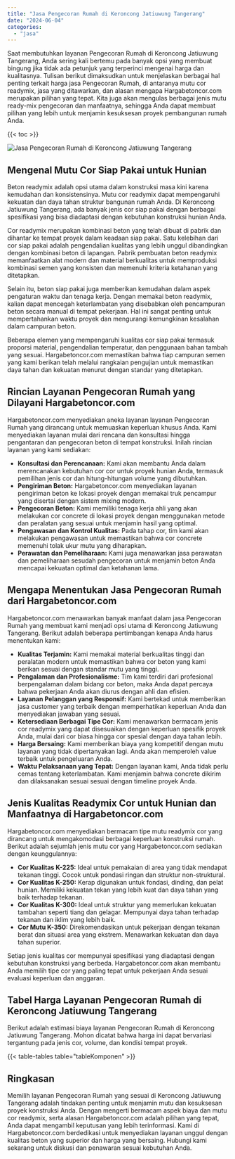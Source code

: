 ```yaml
---
title: "Jasa Pengecoran Rumah di Keroncong Jatiuwung Tangerang"
date: "2024-06-04"
categories: 
  - "jasa"
---
```



Saat membutuhkan layanan Pengecoran Rumah di Keroncong Jatiuwung Tangerang, Anda sering kali bertemu pada banyak opsi yang membuat bingung jika tidak ada petunjuk yang terperinci mengenai harga dan kualitasnya. Tulisan berikut dimaksudkan untuk menjelaskan berbagai hal penting terkait harga jasa Pengecoran Rumah, di antaranya mutu cor readymix, jasa yang ditawarkan, dan alasan mengapa Hargabetoncor.com merupakan pilihan yang tepat. Kita juga akan mengulas berbagai jenis mutu ready-mix pengecoran dan manfaatnya, sehingga Anda dapat membuat pilihan yang lebih untuk menjamin kesuksesan proyek pembangunan rumah Anda.

{{< toc >}}

![Jasa Pengecoran Rumah di Keroncong Jatiuwung Tangerang](https://hargareadymixid.github.io/hbc/readymix-hbc%20(29).png)

## Mengenal Mutu Cor Siap Pakai untuk Hunian

Beton readymix adalah opsi utama dalam konstruksi masa kini karena kemudahan dan konsistensinya. Mutu cor readymix dapat mempengaruhi kekuatan dan daya tahan struktur bangunan rumah Anda. Di Keroncong Jatiuwung Tangerang, ada banyak jenis cor siap pakai dengan berbagai spesifikasi yang bisa diadaptasi dengan kebutuhan konstruksi hunian Anda.

Cor readymix merupakan kombinasi beton yang telah dibuat di pabrik dan dihantar ke tempat proyek dalam keadaan siap pakai. Satu kelebihan dari cor siap pakai adalah pengendalian kualitas yang lebih unggul dibandingkan dengan kombinasi beton di lapangan. Pabrik pembuatan beton readymix memanfaatkan alat modern dan material berkualitas untuk memproduksi kombinasi semen yang konsisten dan memenuhi kriteria ketahanan yang ditetapkan.

Selain itu, beton siap pakai juga memberikan kemudahan dalam aspek pengaturan waktu dan tenaga kerja. Dengan memakai beton readymix, kalian dapat mencegah keterlambatan yang disebabkan oleh pencampuran beton secara manual di tempat pekerjaan. Hal ini sangat penting untuk mempertahankan waktu proyek dan mengurangi kemungkinan kesalahan dalam campuran beton.

Beberapa elemen yang mempengaruhi kualitas cor siap pakai termasuk proporsi material, pengendalian temperatur, dan penggunaan bahan tambah yang sesuai. Hargabetoncor.com memastikan bahwa tiap campuran semen yang kami berikan telah melalui rangkaian pengujian untuk memastikan daya tahan dan kekuatan menurut dengan standar yang ditetapkan.

## Rincian Layanan Pengecoran Rumah yang Dilayani Hargabetoncor.com

Hargabetoncor.com menyediakan aneka layanan layanan Pengecoran Rumah yang dirancang untuk memuaskan keperluan khusus Anda. Kami menyediakan layanan mulai dari rencana dan konsultasi hingga pengantaran dan pengecoran beton di tempat konstruksi. Inilah rincian layanan yang kami sediakan:

- **Konsultasi dan Perencanaan:** Kami akan membantu Anda dalam merencanakan kebutuhan cor cor untuk proyek hunian Anda, termasuk pemilihan jenis cor dan hitung-hitungan volume yang dibutuhkan.
- **Pengiriman Beton:** Hargabetoncor.com menyediakan layanan pengiriman beton ke lokasi proyek dengan memakai truk pencampur yang disertai dengan sistem mixing modern.
- **Pengecoran Beton:** Kami memiliki tenaga kerja ahli yang akan melakukan cor concrete di lokasi proyek dengan menggunakan metode dan peralatan yang sesuai untuk menjamin hasil yang optimal.
- **Pengawasan dan Kontrol Kualitas:** Pada tahap cor, tim kami akan melakukan pengawasan untuk memastikan bahwa cor concrete memenuhi tolak ukur mutu yang diharapkan.
- **Perawatan dan Pemeliharaan:** Kami juga menawarkan jasa perawatan dan pemeliharaan sesudah pengecoran untuk menjamin beton Anda mencapai kekuatan optimal dan ketahanan lama.

## Mengapa Menentukan Jasa Pengecoran Rumah dari Hargabetoncor.com

Hargabetoncor.com menawarkan banyak manfaat dalam jasa Pengecoran Rumah yang membuat kami menjadi opsi utama di Keroncong Jatiuwung Tangerang. Berikut adalah beberapa pertimbangan kenapa Anda harus menentukan kami:

- **Kualitas Terjamin:** Kami memakai material berkualitas tinggi dan peralatan modern untuk memastikan bahwa cor beton yang kami berikan sesuai dengan standar mutu yang tinggi.
- **Pengalaman dan Profesionalisme:** Tim kami terdiri dari profesional berpengalaman dalam bidang cor beton, maka Anda dapat percaya bahwa pekerjaan Anda akan diurus dengan ahli dan efisien.
- **Layanan Pelanggan yang Responsif:** Kami bertekad untuk memberikan jasa customer yang terbaik dengan memperhatikan keperluan Anda dan menyediakan jawaban yang sesuai.
- **Ketersediaan Berbagai Tipe Cor:** Kami menawarkan bermacam jenis cor readymix yang dapat disesuaikan dengan keperluan spesifik proyek Anda, mulai dari cor biasa hingga cor spesial dengan daya tahan lebih.
- **Harga Bersaing:** Kami memberikan biaya yang kompetitif dengan mutu layanan yang tidak dipertanyakan lagi. Anda akan memperoleh value terbaik untuk pengeluaran Anda.
- **Waktu Pelaksanaan yang Tepat:** Dengan layanan kami, Anda tidak perlu cemas tentang keterlambatan. Kami menjamin bahwa concrete dikirim dan dilaksanakan sesuai sesuai dengan timeline proyek Anda.

## Jenis Kualitas Readymix Cor untuk Hunian dan Manfaatnya di Hargabetoncor.com

Hargabetoncor.com menyediakan bermacam tipe mutu readymix cor yang dirancang untuk mengakomodasi berbagai keperluan konstruksi rumah. Berikut adalah sejumlah jenis mutu cor yang Hargabetoncor.com sediakan dengan keunggulannya:

- **Cor Kualitas K-225:** Ideal untuk pemakaian di area yang tidak mendapat tekanan tinggi. Cocok untuk pondasi ringan dan struktur non-struktural.
- **Cor Kualitas K-250:** Kerap digunakan untuk fondasi, dinding, dan pelat hunian. Memiliki kekuatan tekan yang lebih kuat dan daya tahan yang baik terhadap tekanan.
- **Cor Kualitas K-300:** Ideal untuk struktur yang memerlukan kekuatan tambahan seperti tiang dan gelagar. Mempunyai daya tahan terhadap tekanan dan iklim yang lebih baik.
- **Cor Mutu K-350:** Direkomendasikan untuk pekerjaan dengan tekanan berat dan situasi area yang ekstrem. Menawarkan kekuatan dan daya tahan superior.

Setiap jenis kualitas cor mempunyai spesifikasi yang diadaptasi dengan kebutuhan konstruksi yang berbeda. Hargabetoncor.com akan membantu Anda memilih tipe cor yang paling tepat untuk pekerjaan Anda sesuai evaluasi keperluan dan anggaran.

## Tabel Harga Layanan Pengecoran Rumah di Keroncong Jatiuwung Tangerang

Berikut adalah estimasi biaya layanan Pengecoran Rumah di Keroncong Jatiuwung Tangerang. Mohon dicatat bahwa harga ini dapat bervariasi tergantung pada jenis cor, volume, dan kondisi tempat proyek.

{{< table-tables table="tableKomponen" >}}

## Ringkasan

Memilih layanan Pengecoran Rumah yang sesuai di Keroncong Jatiuwung Tangerang adalah tindakan penting untuk menjamin mutu dan kesuksesan proyek konstruksi Anda. Dengan mengerti bermacam aspek biaya dan mutu cor readymix, serta alasan Hargabetoncor.com adalah pilihan yang tepat, Anda dapat mengambil keputusan yang lebih terinformasi. Kami di Hargabetoncor.com berdedikasi untuk menyediakan layanan unggul dengan kualitas beton yang superior dan harga yang bersaing. Hubungi kami sekarang untuk diskusi dan penawaran sesuai kebutuhan Anda.
